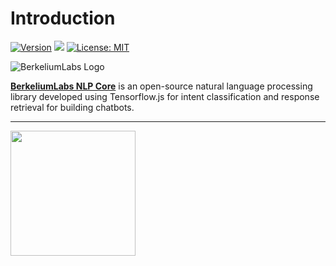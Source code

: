 # Introduction

[![Version](https://img.shields.io/npm/v/@berkelium/nlp-core.svg)](https://www.npmjs.com/package/@berkelium/nlp-core)
[![](https://data.jsdelivr.com/v1/package/npm/buddhi-nlp/badge)](https://www.jsdelivr.com/package/npm/@berkelium/nlp-core)
[![License: MIT](https://img.shields.io/badge/License-MIT-yellow.svg)](https://opensource.org/licenses/MIT)

![BerkeliumLabs Logo](/berkelium_labs_logo_full.png)

[**BerkeliumLabs NLP Core**](https://github.com/BerkeliumLabs/nlp-core) is an open-source natural language processing library developed using Tensorflow.js for intent classification and response retrieval for building chatbots. 

<hr>

<img src="https://3.bp.blogspot.com/-WTzZSn9g770/XuB94qd-d5I/AAAAAAAALyQ/chP6td8VOnUqDIfiEpYuTVUYnZzxz613gCK4BGAYYCw/s1600/PoweredByTensorFlow.png" width="200"/>
